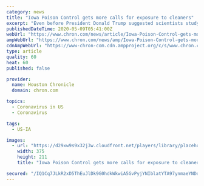 ```yaml
---
category: news
title: "Iowa Poison Control gets more calls for exposure to cleaners"
excerpt: "Even before President Donald Trump suggested scientists study whether injecting disinfectant into the human body could kill the novel coronavirus, the Iowa Poison Control Center noted a spike in calls concerning harmful exposure to household cleaners and disinfectants."
publishedDateTime: 2020-05-09T05:41:00Z
webUrl: "https://www.chron.com/news/article/Iowa-Poison-Control-gets-more-calls-for-exposure-15245148.php"
ampWebUrl: "https://www.chron.com/news/amp/Iowa-Poison-Control-gets-more-calls-for-exposure-15245148.php"
cdnAmpWebUrl: "https://www-chron-com.cdn.ampproject.org/c/s/www.chron.com/news/amp/Iowa-Poison-Control-gets-more-calls-for-exposure-15245148.php"
type: article
quality: 60
heat: 60
published: false

provider:
  name: Houston Chronicle
  domain: chron.com

topics:
  - Coronavirus in US
  - Coronavirus

tags:
  - US-IA

images:
  - url: "https://d29xw9s9x32j3w.cloudfront.net/players/library/placeholder.png"
    width: 375
    height: 211
    title: "Iowa Poison Control gets more calls for exposure to cleaners"

secured: "/IQ1Cq7JLkR2xD5ThEuJlDk9G0hdkWkwiA5GvPyjYNIblatYTA97ynmaeYNDd17NLazlGkfp1mZXntUJ8JpqVzh9a2Lr83Aywtmm+9LDD7Ke1BA4KZ3tvGXEombPHTbK1RvpngS4KeOD+QdtJzGqcApkP7LXWjd3/2cZKsD05CkdeSnO4DRRTXZk3nHCoBGLAtThjmpS1jZXrl/Obs52VO/92HbTtvCWH6xPoJYm3DE6tUdQwMxMcT4SEFLC8ehWjE+qvzaR8jiKvRd5asgIlPYzHkCXwYnpw97dD1RFNkbx3T6qzs6oL1qTgZou/0aD;seDwdguUg2KpVom0pP4nrQ=="
---
```


